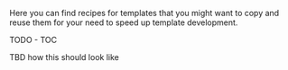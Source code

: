 Here you can find recipes for templates that you might want to copy and reuse them for your need to speed up template development.

TODO - TOC

TBD how this should look like